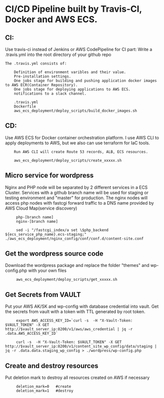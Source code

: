 # CI/CD Pipeline built by Travis-CI, Docker and AWS ECS.

## CI:
Use travis-ci instead of Jenkins or AWS CodePipeline for CI part:
Write a .travis.yml into the root directory of your github repo
```
The .travis.yml consists of:

    Definition of environment varibles and their value.
    Pre-installation settings.
    One jobs stage for building and pushing application docker images to AWS ECR(Container Repository).
    One jobs stage for deploying applications to AWS ECS.
    notifications to a slack channel.

    .travis.yml
    Dockerfile
    aws_ecs_deployment/deploy_scripts/build_docker_images.sh

```

## CD:
Use AWS ECS for Docker container orchestration platform.
I use AWS CLI to apply deployments to AWS, but we also can use terraform for IaC tools.
```
    Run AWS CLI will create Route 53 records, ALB, ECS resources.

    aws_ecs_deployment/deploy_scripts/create_xxxxx.sh

```

## Micro service for wordpress
Nginx and PHP node will be separated by 2 different services in a ECS Cluster.
Services with a github branch name will be used for staging or testing environment and "master" for production.
The nginx nodes will access php nodes with fastcgi forward traffic to a DNS name provided by AWS Cloud Map(service discovery)
```
     php-[branch name]
     nginx-[branch name]

     sed -i "/fastcgi_index/a set \$php_backend ${ecs_service_php_name}.ecs-staging;" ./aws_ecs_deployment/nginx_config/conf/conf.d/content-site.conf

```

## Get the wordpress source code
Download the wordpress package and replace the folder "themes" and wp-config.php with your own files
```  
     aws_ecs_deployment/deploy_scripts/get_xxxxx.sh

```

## Get Secrets from VAULT
Put your AWS AK/SK and wp-config with database credential into vault.
Get the secrets from vault with a token with TTL generated by root token.
```
     export AWS_ACCESS_KEY_ID=`curl -s  -H "X-Vault-Token: $VAULT_TOKEN" -X GET http://$vault_server_ip:8200/v1/aws/aws_credential | jq -r .data.AWS_ACCESS_KEY_ID`  

     curl -s  -H "X-Vault-Token: $VAULT_TOKEN" -X GET http://$vault_server_ip:8200/v1/content_site_wp_config/data/staging | jq -r .data.data.staging_wp_config > ./wordpress/wp-config.php
```

## Create and destroy resources
Put deletion mark to destroy all resources created on AWS if necessary
```
     deletion_mark=0   #create
     deletion_mark=1   #destroy
```
